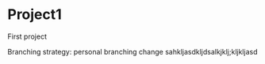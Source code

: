 # Project1
First project

Branching strategy: personal branching
change
sahkljasdkljdsalkjklj;kljkljasd
